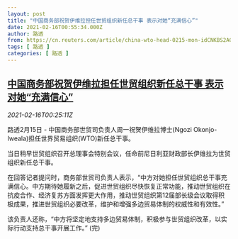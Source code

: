 ```yaml
---
layout: post
title: "中国商务部祝贺伊维拉担任世贸组织新任总干事 表示对她“充满信心”"
date: 2021-02-16T00:55:34.000Z
author: 路透
from: https://cn.reuters.com/article/china-wto-head-0215-mon-idCNKBS2AG00N
tags: [ 路透 ]
categories: [ 路透 ]
---
```

<!--1613436934000-->
[中国商务部祝贺伊维拉担任世贸组织新任总干事 表示对她“充满信心”](https://cn.reuters.com/article/china-wto-head-0215-mon-idCNKBS2AG00N)
------

<div>
<div><i>2021-02-16T00:25:11Z</i></div><p>路透2月15日 - 中国商务部世贸司负责人周一祝贺伊维拉博士(Ngozi Okonjo-Iweala)担任世界贸易组织(WTO)新任总干事。</p><p>当日稍早世贸组织召开总理事会特别会议，任命前尼日利亚财政部长伊维拉为世贸组织新任总干事。</p><p>在回答记者提问时，商务部世贸司负责人表示，“中方对她担任世贸组织总干事充满信心。中方期待她履新之后，促进世贸组织尽快恢复正常功能，推动世贸组织在抗疫合作、经济复苏方面发挥更大作用，推动世贸组织第12届部长级会议取得积极成果，推进世贸组织必要改革，维护和增强多边贸易体制的权威性和有效性。”</p><p>该负责人还称，“中方将坚定地支持多边贸易体制，积极参与世贸组织改革，以实际行动支持总干事开展工作。” (完)</p>
</div>
